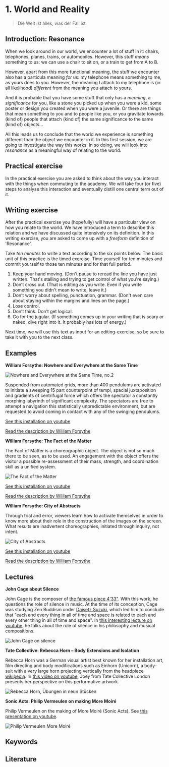 # 1. World and Reality

> Die Welt ist alles, was der Fall ist


## Introduction: Resonance

When we look around in our world, we encounter a lot of stuff in it: chairs, telephones, planes, trains, or automobiles. However, this stuff *means* something to us: we can use a chair to sit on, or a train to get from A to B.

However, apart from this more functional meaning, the stuff we encounter also has a particula meaning *for* us: my telephone means something to me, as yours does to you. However, the meaning I attach to my telephone is (in all likelihood) *different* from the meaning you attach to yours.

And it is probable that you have some stuff that only has a *meaning*, a *significance* for you, like a stone you picked up when you were a kid, some poster or design you created when you were a juvenile. Or there are things that mean something to you and to people like you, or you gravitate towards (kind of) people that attach (kind of) the same significance to the same (kind of) objects...

All this leads us to conclude that the world we experience is something different than the object we encounter in it. In this first session, we are going to investigate the way this works. In so doing, we will look into *resonance* as a meaningful way of relating to the world.

## Practical exercise

In the practical exercise you are asked to think about the way you interact with the things when commuting to the academy. We will take four (or five) steps to analyse this interaction and eventually distill one central term out of it. 


## Writing exercise

After the practical exercise you (hopefully) will have a particular view on how you relate to the world. We have introduced a term to describe this relation and we have discussed quite intensively on its definition. In this writing exercise, you are asked to come up with a *freeform* definition of 'Resonance'. 

Take *ten minutes* to write a text according to the six points below. The basic unit of this practice is the timed exercise. Time yourself for ten minutes and commit yourself to those ten minutes and for that full period.

1.	Keep your hand moving. (Don't pause to reread the line you have just written. That's stalling and trying to get control of what you're saying.)
2.	Don’t cross out. (That is editing as you write. Even if you write something you didn't mean to write, leave it.)
3.	Don’t worry about spelling, punctuation, grammar. (Don't even care about staying within the margins and lines on the page.)
4.	Lose control.
5.	Don’t think. Don’t get logical.
6.	Go for the jugular. (If something comes up in your writing that is scary or naked, dive right into it. It probably has lots of energy.)

Next time, we will use this text as input for an editing-exercise, so be sure to take it with you to the next class.

## Examples

__William Forsythe: Nowhere and Everywhere at the Same Time__


![Nowhere and Everywhere at the Same Time, no.2](imgs/forsythe_nowhere_2.jpeg)

Suspended from automated grids, more than 400 pendulums are activated to initiate a sweeping 15 part counterpoint of tempi, spacial juxtaposition and gradients of centrifugal force which offers the spectator a constantly morphing labyrinth of significant complexity. The spectators are free to attempt a navigation this statistically unpredictable environment, but are requested to avoid coming in contact with any of the swinging pendulums.

[See this installation on youtube](https://www.youtube.com/watch?v=as1bQ6Xl_fg)

[Read the description by William Forsythe](https://www.williamforsythe.com/exhibitions.html?detail=1&uid=54)

__William Forsythe: The Fact of the Matter__

The Fact of Matter is a choreographic object. The object is not so much there to be seen, as to be used. An engagement with the object offers the visitor a possible re-assessment of their mass, strength, and coordination skill as a unified system.

![The Fact of the Matter](imgs/forsythe_fact_matter.jpeg)

[See this installation on youtube](https://www.youtube.com/watch?v=Cn3Ry08vKR4)

[Read the description by William Forsythe](https://www.williamforsythe.com/installations.html?detail=1&uid=29)


__William Forsythe: City of Abstracts__

Through trial and error, viewers learn how to activate themselves in order to know more about their role in the construction of the images on the screen. What results are inadvertent choreographies, initiated through inquiry, not intent. 

![City of Abstracts](imgs/forsythe_city_of_abstracts.jpeg)

[See this installation on youtube](https://www.youtube.com/watch?v=R3ZNB-tDj5c)

[Read the description by William Forsythe](https://www.williamforsythe.com/installations.html?detail=1&uid=5)


## Lectures

__John Cage about Silence__

John Cage is the composer of [the famous piece 4'33"](). With this work, he questions the role of silence in music. At the time of its conception, Cage was studying Zen Buddism under [Daisetz Suzuki](https://en.wikipedia.org/wiki/D._T._Suzuki), which led him to conclude that "each and every thing in all of time and space is related to each and every other thing in all of time and space". In [this interesting lecture on youtube](https://www.youtube.com/watch?v=pcHnL7aS64Y), he talks about the role of silence in his philosophy and musical compositions.

![John Cage on silence](imgs/john_cage.jpeg)

__Tate Collective: Rebecca Horn – Body Extensions and Isolation__

Rebecca Horn was a German visual artist best known for her installation art, film directing and body modifications such as Einhorn (Unicorn), a body-suit with a very large horn projecting vertically from the headpiece [wikipedia](https://en.wikipedia.org/wiki/Rebecca_Horn). In [this video on youtube](https://www.youtube.com/watch?v=6uEkq3IBIf0), Joey from Tate Collective London presents her perspective on this performative artwork.

![Rebecca Horn, Übungen in neun Stücken](imgs/rebecca-horn.jpeg)

__Sonic Acts: Philip Vermeulen on making More Moiré__

Philip Vermeulen on the making of More Moiré (Sonic Acts). See [this presentation on youtube](https://www.youtube.com/watch?v=PWB1mLQU8-g).

![Philip Vermeulen More Moiré](imgs/vermeulen-sonic-acts.jpeg)


## Keywords

## Literature
